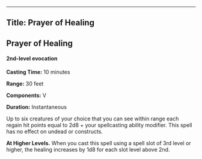 -------------------------
Title: Prayer of Healing
-------------------------

## Prayer of Healing

#### 2nd-level evocation


**Casting Time:** 10 minutes

**Range:**
30 feet

**Components:** V

**Duration:**
Instantaneous


Up to six creatures of your choice that you can see within range each
regain hit points equal to 2d8 + your spellcasting ability modifier.
This spell has no effect on undead or constructs.

**At Higher Levels.** When you cast this spell using a spell
slot of 3rd level or higher, the healing increases by 1d8 for each slot
level above 2nd.


